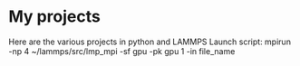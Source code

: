 # My projects
Here are the various projects in python and LAMMPS
Launch script: mpirun -np 4  ~/lammps/src/lmp_mpi -sf gpu -pk gpu 1 -in file_name
